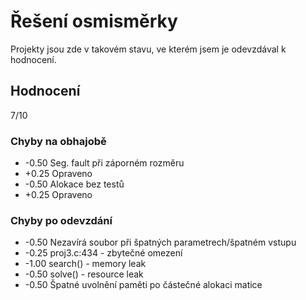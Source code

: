 # Řešení osmisměrky

Projekty jsou zde v takovém stavu, ve kterém jsem je odevzdával k hodnocení.

## Hodnocení

7/10

### Chyby na obhajobě

 * -0.50 Seg. fault při záporném rozměru
 * +0.25 Opraveno
 * -0.50 Alokace bez testů
 * +0.25 Opraveno

### Chyby po odevzdání

 * -0.50 Nezavírá soubor při špatných parametrech/špatném vstupu
 * -0.25 proj3.c:434 - zbytečné omezení
 * -1.00 search() - memory leak
 * -0.50 solve() - resource leak
 * -0.50 Špatné uvolnění paměti po částečné alokaci matice
